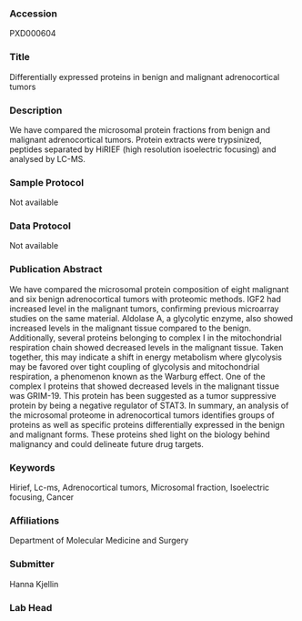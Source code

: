### Accession
PXD000604

### Title
Differentially expressed proteins in benign and malignant adrenocortical tumors

### Description
We have compared the microsomal protein fractions from benign and malignant adrenocortical tumors. Protein extracts were trypsinized, peptides separated by HiRIEF (high resolution isoelectric focusing) and analysed by LC-MS.

### Sample Protocol
Not available

### Data Protocol
Not available

### Publication Abstract
We have compared the microsomal protein composition of eight malignant and six benign adrenocortical tumors with proteomic methods. IGF2 had increased level in the malignant tumors, confirming previous microarray studies on the same material. Aldolase A, a glycolytic enzyme, also showed increased levels in the malignant tissue compared to the benign. Additionally, several proteins belonging to complex I in the mitochondrial respiration chain showed decreased levels in the malignant tissue. Taken together, this may indicate a shift in energy metabolism where glycolysis may be favored over tight coupling of glycolysis and mitochondrial respiration, a phenomenon known as the Warburg effect. One of the complex I proteins that showed decreased levels in the malignant tissue was GRIM-19. This protein has been suggested as a tumor suppressive protein by being a negative regulator of STAT3. In summary, an analysis of the microsomal proteome in adrenocortical tumors identifies groups of proteins as well as specific proteins differentially expressed in the benign and malignant forms. These proteins shed light on the biology behind malignancy and could delineate future drug targets.

### Keywords
Hirief, Lc-ms, Adrenocortical tumors, Microsomal fraction, Isoelectric focusing, Cancer

### Affiliations
Department of Molecular Medicine and Surgery

### Submitter
Hanna Kjellin

### Lab Head


